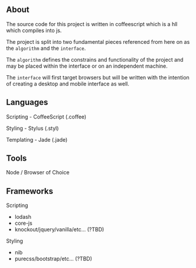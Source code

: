 
About
---

The source code for this project is written in
coffeescript which is a hll which compiles into js.

The project is split into two fundamental pieces
referenced from here on as the `algorithm` and
the `interface`.

The `algorithm` defines the constrains and functionality
of the project and may be placed within the interface
or on an independent machine.

The `interface` will first target browsers but will be
written with the intention of creating a desktop
and mobile interface as well.

Languages
---

Scripting - CoffeeScript (.coffee)

Styling - Stylus (.styl)

Templating - Jade (.jade)

Tools
---

Node / Browser of Choice

Frameworks
---

Scripting
  - lodash
  - core-js
  - knockout/jquery/vanilla/etc... (?TBD)

Styling
  - nib
  - purecss/bootstrap/etc... (?TBD)

